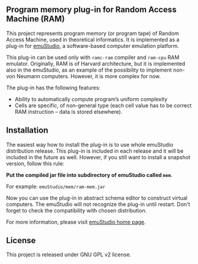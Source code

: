Program memory plug-in for Random Access Machine (RAM)
------------------------------------------------------

This project represents program memory (or program tape) of Random Access Machine, used in theoretical
informatics. It is implemented as a plug-in for [emuStudio](http://emustudio.sf.net), a software-based
computer emulation platform.

This plug-in can be used only with `ramc-ram` compiler and `ram-cpu` RAM emulator. 
Originally, RAM is of Harvard architecture, but it is implemented also in the emuStudio, as an example
of the possibility to implement non-von Neumann computers. However, it is more complex for now.

The plug-in has the following features:

* Ability to automatically compute program’s uniform complexity
* Cells are specific, of non-general type (each cell value has to be correct RAM instruction – data is
  stored elsewhere).

Installation
------------

The easiest way how to install the plug-in is to use whole emuStudio distribution release. This plug-in is
included in each release and it will be included in the future as well. However, if you still want to install
a snapshot version, follow this rule: 

**Put the compiled jar file into subdirectory of emuStudio called `mem`**.

For example: `emuStudio/mem/ram-mem.jar`

Now you can use the plug-in in abstract schema editor to construct virtual computers. The emuStudio
will not recognize the plug-in until restart. Don't forget to check the compatibility with chosen
distribution.

For more information, please visit [emuStudio home page](http://emustudio.sourceforge.net/downloads.html).

License
-------

This project is released under GNU GPL v2 license.

